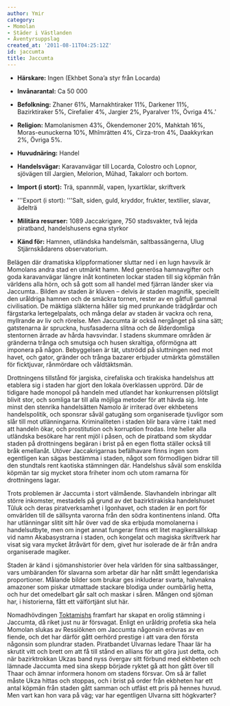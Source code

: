 ```yaml
---
author: Ymir
category:
- Momolan
- Städer i Västlanden
- Äventyrsuppslag
created_at: '2011-08-11T04:25:12Z'
id: jaccumta
title: Jaccumta
---
```

-   **Härskare:** Ingen (Ekhbet Sona’a styr från Locarda)

-   **Invånarantal:** Ca 50 000

-   **Befolkning:** Zhaner 61%, Marnakhtiraker 11%, Darkener 11%, Bazirktiraker 5%, Cirefalier 4%, Jargier 2%, Pyaralver 1%, Övriga 4%.'

-   **Religion:** Mamolanismen 43%, Ökendemoner 20%, Mahktah 16%, Moras-eunuckerna 10%, Mhîmrätten 4%, Cirza-tron 4%, Daakkyrkan 2%, Övriga 5%.

-   **Huvudnäring:** Handel

-   **Handelsvägar:** Karavanvägar till Locarda, Colostro och Lopnor, sjövägen till Jargien, Melorion, Mûhad, Takalorr och bortom.

-   **Import (i stort):** Trä, spannmål, vapen, lyxartiklar, skriftverk

-   '''Export (i stort): '''Salt, siden, guld, kryddor, frukter, textilier, slavar, ädelträ

-   **Militära resurser:** 1089 Jaccakrigare, 750 stadsvakter, två lejda piratband, handelshusens egna styrkor

-   **Känd för:** Hamnen, utländska handelsmän, saltbassängerna, Ulug Stjärnskådarens observatorium.

Belägen där dramatiska klippformationer sluttar ned i en lugn havsvik är Momolans andra stad en utmärkt hamn. Med generösa hamnavgifter och goda karavanvägar längre inåt kontineten lockar staden till sig köpmän från världens alla hörn, och så gott som all handel med fjärran länder sker via Jaccumta.. Bilden av staden är kluven – delvis är staden magnifik, speciellt den uråldriga hamnen och de smäckra tornen, rester av en gåtfull gammal civilisation. De mäktiga släkterna håller sig med prunkande trädgårdar och färgstarka lertegelpalats, och många delar av staden är vackra och rena, myllrande av liv och rörelse. Men Jaccumta är också nergånget på sina sätt; gatstenarna är spruckna, husfasaderna slitna och de ålderdomliga stentornen ärrade av hårda havsvindar. I stadens skummare områden är gränderna trånga och smutsiga och husen skraltiga, oförmögna att imponera på någon. Bebyggelsen är tät, utströdd på sluttningen ned mot havet, och gator, gränder och trånga bazarer erbjuder utmärkta gömställen för ficktjuvar, rånmördare och våldtäktsmän.

Drottningens tillstånd för jargiska, cirefaliska och tirakiska handelshus att etablera sig i staden har gjort den lokala överklassen upprörd. Där de tidigare hade monopol på handeln med utlandet har konkurrensen plötsligt blivit stor, och somliga tar till alla möjliga metoder för att hävda sig. Inte minst den stenrika handelsätten Namolo är irriterad över ekhbetens handelspolitik, och sponsrar såväl gatugäng som organiserade tjuvligor som slår till mot utlänningarna. Kriminaliteten i staden blir bara värre i takt med att handeln ökar, och prostitution och korruption frodas. Inte heller alla utländska besökare har rent mjöl i påsen, och de piratband som skyddar staden på drottningens begäran i brist på en egen flotta ställer också till bråk emellanåt. Utöver Jaccakrigarnas befälhavare finns ingen som egentligen kan sägas bestämma i staden, något som förmodligen bidrar till den stundtals rent kaotiska stämningen där. Handelshus såväl som enskilda köpmän tar sig mycket stora friheter inom och utom ramarna för drottningens lagar.

Trots problemen är Jaccumta i stort välmående. Slavhandeln inbringar allt större inkomster, mestadels på grund av det bazirktirakiska handelshuset Tûluk och deras piratverksamhet i Igonhavet, och staden är en port för omvärlden till de sällsynta varorna från den södra kontinentens inland. Ofta har utlänningar slitit sitt hår över vad de ska erbjuda momolanerna i handelsutbyte, men om inget annat fungerar finns ett litet magikersällskap vid namn Akabasystrarna i staden, och kongelat och magiska skriftverk har visat sig vara mycket åtråvärt för dem, givet hur isolerade de är från andra organiserade magiker.

Staden är känd i sjömanshistorier över hela världen för sina saltbassänger, vars umbäranden för slavarna som arbetar där har nått smått legendariska proportioner. Målande bilder som brukar ges inkluderar svarta, halvnakna amazoner som piskar utmattade stackare blodiga under oumbärlig hetta, och hur det omedelbart går salt och maskar i såren. Mången ond sjöman har, i historierna, fått ett välförtjänt slut här.

Nomadhövdingen [Toktamishs] framfart har skapat en orolig stämning i Jaccumta, då riket just nu är försvagat. Enligt en uråldrig profetia ska hela Momolan slukas av Ressiöknen om Jaccumta någonsin erövras av en fiende, och det har därför gått oerhörd prestige i att vara den första någonsin som plundrar staden. Piratbandet Ulvarnas ledare Thaar lär ha skrutit vitt och brett om att få till stånd en allians för att göra just detta, och när bazirktrokkan Ukzas band nyss övergav sitt förbund med ekhbeten och lämnade Jaccumta med sina skepp började ryktet gå att hon gått över till Thaar och ämnar informera honom om stadens försvar. Om så är fallet måste Ukza hittas och stoppas, och i brist på order från ekbheten har ett antal köpmän från staden gått samman och utfäst ett pris på hennes huvud. Men vart kan hon vara på väg; var har egentligen Ulvarna sitt högkvarter?

  [Toktamishs]: Toktamish